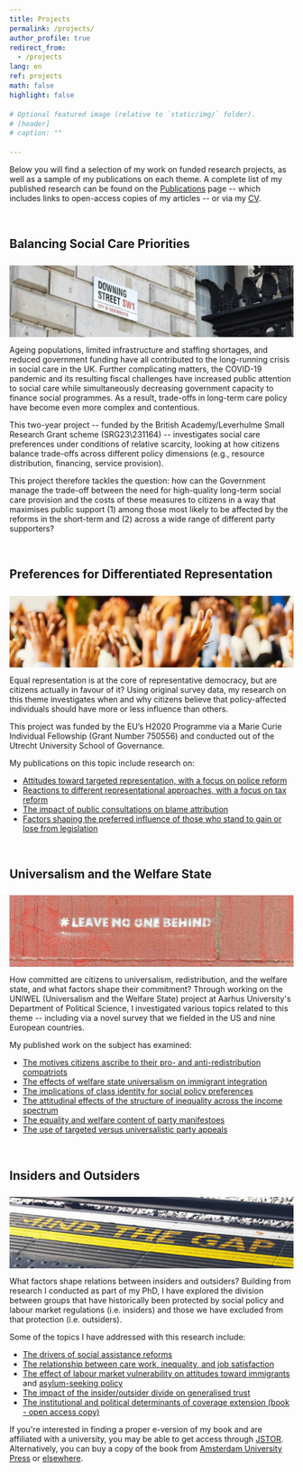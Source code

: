```yaml
---
title: Projects
permalink: /projects/
author_profile: true
redirect_from:
  - /projects
lang: en
ref: projects
math: false
highlight: false

# Optional featured image (relative to `static/img/` folder).
# [header]
# caption: ""

---
```


Below you will find a selection of my work on funded research projects, as well as a sample of my publications on each theme. A complete list of my published research can be found on the [Publications](https://anthonykevins.github.io/publications/) page -- which includes links to open-access copies of my articles -- or via my [CV](https://anthonykevins.github.io/files/CV.pdf).

&nbsp;

## Balancing Social Care Priorities

<img style="margin-top: 0.5rem; margin-bottom: 0rem" align="top" src="downing_heading.webp" title="Photo of a Downing Street sign, courtesy of Rui Chamberlain on Unsplash"/>
  
Ageing populations, limited infrastructure and staffing shortages, and reduced government funding have all contributed to the long-running crisis in social care in the UK. Further complicating matters, the COVID-19 pandemic and its resulting fiscal challenges have increased public attention to social care while simultaneously decreasing government capacity to finance social programmes. As a result, trade-offs in long-term care policy have become even more complex and contentious. 

This two-year project -- funded by the British Academy/Leverhulme Small Research Grant scheme (SRG23\231164) -- investigates social care preferences under conditions of relative scarcity, looking at how citizens balance trade-offs across different policy dimensions (e.g., resource distribution, financing, service provision). 

This project therefore tackles the question: how can the Government manage the trade-off between the need for high-quality long-term social care provision and the costs of these measures to citizens in a way that maximises public support (1) among those most likely to be affected by the reforms in the short-term and (2) across a wide range of different party supporters? 

&nbsp;

## Preferences for Differentiated Representation

<img style="margin-top: 0.5rem; margin-bottom: 0rem" align="top" src="consultation_heading.webp" title="Photo of raised hands, courtesy of Jaime Lopes on Unsplash"/>

Equal representation is at the core of representative democracy, but are citizens actually in favour of it? Using original survey data, my research on this theme investigates when and why citizens believe that policy-affected individuals should have more or less influence than others. 

This project was funded by the EU’s H2020 Programme via a Marie Curie Individual Fellowship (Grant Number 750556) and conducted out of the Utrecht University School of Governance. 

My publications on this topic include research on:

-   [Attitudes toward targeted representation, with a focus on police reform](https://onlinelibrary.wiley.com/doi/epdf/10.1111/pops.12688) 
-   [Reactions to different representational approaches, with a focus on tax reform](https://journals.sagepub.com/doi/pdf/10.1177/0032321720956327)
-   [The impact of public consultations on blame attribution](https://doi.org/10.1007/s11109-021-09751-5)
-   [Factors shaping the preferred influence of those who stand to gain or lose from legislation](https://doi.org/10.1093/ijpor/edac035)

&nbsp;

## Universalism and the Welfare State

<img style="margin-top: 0.5rem; margin-bottom: 0rem" align="top" src="universalism_heading.webp" title="Photo of graffiti, courtesy of Etienne Girardet on Unsplash"/>

How committed are citizens to universalism, redistribution, and the welfare state, and what factors shape their commitment? Through working on the UNIWEL (Universalism and the Welfare State) project at Aarhus University's Department of Political Science, I investigated various topics related to this theme -- including via a novel survey that we fielded in the US and nine European countries. 

My published work on the subject has examined:

-   [The motives citizens ascribe to their pro- and anti-redistribution compatriots](https://www.cambridge.org/core/services/aop-cambridge-core/content/view/D2DC2B5761B7474254AB8BEC75CF9B0D/S0047279419000175a.pdf/motive_attribution_and_the_moral_politics_of_the_welfare_state.pdf)
-   [The effects of welfare state universalism on immigrant integration](https://repository.lboro.ac.uk/articles/journal_contribution/The_effects_of_welfare_state_universalism_on_migrant_integration/9976226)
-   [The implications of class identity for social policy preferences](https://repository.lboro.ac.uk/articles/journal_contribution/The_illusion_of_class_in_welfare_state_politics_/9976223)
-   [The attitudinal effects of the structure of inequality across the income spectrum](https://repository.lboro.ac.uk/articles/journal_contribution/Yardsticks_of_inequality_Preferences_for_redistribution_in_advanced_democracies/9976232)
-   [The equality and welfare content of party manifestoes](https://repository.lboro.ac.uk/articles/journal_contribution/Peeping_at_the_corpus_What_is_really_going_on_behind_the_equality_and_welfare_items_of_the_Manifesto_project_/9976253)
-   [The use of targeted versus universalistic party appeals](https://repository.lboro.ac.uk/articles/journal_contribution/Political_parties_and_social_groups_New_perspectives_and_data_on_group_and_policy_appeals/11628444)

&nbsp;

## Insiders and Outsiders

<img style="margin-top: 0.5rem; margin-bottom: 0rem" align="top" src="dualism_heading.webp" title="Photo of a station platform, courtesy of Suad Kamardeen on Unsplash"/>

What factors shape relations between insiders and outsiders? Building from research I conducted as part of my PhD, I have explored the division between groups that have historically been protected by social policy and labour market regulations (i.e. insiders) and those we have excluded from that protection (i.e. outsiders). 

Some of the topics I have addressed with this research include:

-   [The drivers of social assistance reforms](https://repository.lboro.ac.uk/articles/journal_contribution/Political_actors_public_opinion_and_the_extension_of_welfare_coverage/9976259)
-   [The relationship between care work, inequality, and job satisfaction](https://repository.lboro.ac.uk/articles/journal_contribution/Bonus_or_burden_Care_work_inequality_and_job_satisfaction_in_eighteen_European_countries/9976268)
-   [The effect of labour market vulnerability on attitudes toward immigrants](https://repository.lboro.ac.uk/articles/journal_contribution/Immigrant_sentiment_and_labour_market_vulnerability_economic_perceptions_of_immigration_in_dualized_labour_markets/9976301) and [asylum-seeking policy](https://anthonykevins.github.io/files/Asylum_Seekers.pdf)
-   [The impact of the insider/outsider divide on generalised trust](https://repository.lboro.ac.uk/articles/journal_contribution/Dualized_trust_risk_social_trust_and_the_welfare_state/9976265)
-   [The institutional and political determinants of coverage extension (book - open access copy)](https://repository.lboro.ac.uk/articles/book/Expanding_welfare_in_an_age_of_austerity_Increasing_protection_in_an_unprotected_world/9994709) 

If you're interested in finding a proper e-version of my book and are affiliated with a university, you may be able to get access through [JSTOR](https://www.jstor.org/stable/j.ctt20krz5m). Alternatively, you can buy a copy of the book from [Amsterdam University Press](https://www.aup.nl/en/book/9789462980211/expanding-welfare-in-an-age-of-austerity) or [elsewhere](https://smile.amazon.com/Expanding-Welfare-Age-Austerity-Unprotected/dp/9462980217).  